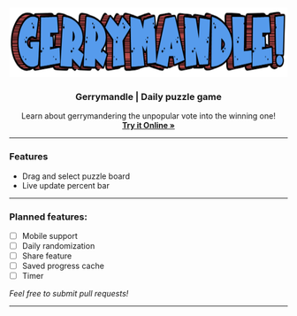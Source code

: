 <br>

<p align="center">
 <img src="https://raw.githubusercontent.com/ssambender/gerrymandle/refs/heads/main/logo.png" alt="Gerrymandle Logo" height="125">
</p>

<h3 align="center">Gerrymandle | Daily puzzle game</h3>

<p align="center">
Learn about gerrymandering the unpopular vote into the winning one!
 <br>
 <a href="https://ssambender.github.io/gerrymandle/"><strong>Try it Online »</strong></a>
</p>

___

### Features
- Drag and select puzzle board
- Live update percent bar

---


### Planned features:
- [ ] Mobile support
- [ ] Daily randomization
- [ ] Share feature
- [ ] Saved progress cache
- [ ] Timer

_Feel free to submit pull requests!_

---

